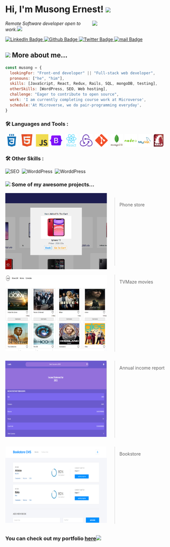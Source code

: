 
  <h1> Hi, I'm Musong Ernest! <img src="https://media.giphy.com/media/26Fxy3Iz1ari8oytO/giphy.gif" width="70"></h1>
<img align='right' src="https://media4.giphy.com/media/XtydbjSSwkC7K2zBTH/giphy.gif?cid=ecf05e47liokhuzd5sj41qgwwldid6hw3pcam6imsc2d4aar&rid=giphy.gif&ct=g" width="230">
<p><em>Remote Software developer open to work.</em><img src="https://media.giphy.com/media/XGma2iRIHTKkwqRkFl/giphy.gif" width="50"></p>
<div id="badges"align="left">
<a href="https://www.linkedin.com/in/musong-ernest-akeh-921b73211/">
<img src="https://img.shields.io/badge/LinkedIn-blue?style=for-the-badge&logo=linkedin&logoColor=white" alt="LinkedIn Badge"/>
</a>
<a href="https://github.com/ernestmusong">
<img src="https://img.shields.io/badge/github-black?style=for-the-badge&logo=github&logoColor=white" alt="Github Badge"/>
</a>
<a href="https://twitter.com/MusongAkeh">
<img src="https://img.shields.io/badge/Twitter-blue?style=for-the-badge&logo=twitter&logoColor=white" alt="Twitter Badge"/>
</a>
  <a href="mailto:ernestakeh@gmail.com">
<img src="https://img.shields.io/badge/email-red?style=for-the-badge&logo=email&logoColor=white" alt="mail Badge"/>
</a>
</div>
</h1>
              
 

## <img src="https://media.giphy.com/media/kbVuid1Ak3uEHJUMVO/giphy.gif" width="50"> More about me...  

```javascript
const musong = {
  lookingFor: "Front-end developer" || "Full-stack web developer",
  pronouns: ["he", "him"],
  skills: [JavaScript, React, Redux, Rails, SQL, mongoDB, testing],
  otherSkills: [WordPress, SEO, Web hosting],
  challenge: "Eager to contribute to open source",
  work: 'I am currently completing course work at Microverse', 
  schedule:'At Microverse, we do pair-programming everyday',
}
```

### :hammer_and_wrench: Languages and Tools :
<div>
<img src="https://github.com/devicons/devicon/blob/master/icons/css3/css3-plain-wordmark.svg" title="CSS3" alt="CSS" width="40" height="40"/>&nbsp;
<img src="https://github.com/devicons/devicon/blob/master/icons/html5/html5-original.svg" title="HTML5" alt="HTML5" width="40" height="40"/>&nbsp;
<img src="https://github.com/devicons/devicon/blob/master/icons/javascript/javascript-original.svg" title="JavaScript" alt="JavaScript" width="40"/>
<img src="https://github.com/devicons/devicon/blob/master/icons/bootstrap/bootstrap-original.svg" title="Bootstrap" alt="Bootstrap" width="40"/>&nbsp;
<img src="https://github.com/devicons/devicon/blob/master/icons/react/react-original-wordmark.svg" title="React" alt="React" width="40" height="40"/>&nbsp;
<img src="https://github.com/devicons/devicon/blob/master/icons/redux/redux-original.svg" title="Redux" alt="Redux " width="40" height="40"/>&nbsp;
<img src="https://github.com/devicons/devicon/blob/master/icons/git/git-original.svg" title="Git" **alt="Git" width="40" height="40"/>&nbsp;
<img src="https://github.com/devicons/devicon/blob/master/icons/mongodb/mongodb-original-wordmark.svg" title="mongoDB" **alt="mongoDB" width="40" height="40"/>
<img src="https://github.com/devicons/devicon/blob/master/icons/nodejs/nodejs-plain-wordmark.svg" title="NodeJs" **alt="NodeJS" width="40" height="40"/>
<img src="https://github.com/devicons/devicon/blob/master/icons/mysql/mysql-original-wordmark.svg" title="MYSQL" **alt="MYSQL" width="40" height="40"/>
 <img src="https://github.com/devicons/devicon/blob/master/icons/rails/rails-original-wordmark.svg" title="Rails" **alt="Rails" width="40" height="40"/>
</div>


### :hammer_and_wrench: Other Skills :
<div>
  <img src="https://cdn-icons-png.flaticon.com/512/2977/2977823.png" alt="SEO" width="40" height="40"/>&nbsp;
  <img src="https://img.icons8.com/color/256/wordpress.png" alt="WorddPress" width="40" height="40"/>&nbsp;
  <img src="https://tse2.mm.bing.net/th?id=OIP.OPb7zs9rFTqEqwIyKP1nBQHaHa&pid=Api&P=0" alt="WorddPress" width="40" height="40"/>&nbsp;
</div>


### <img src="https://media4.giphy.com/media/l0K4kWJir91VEoa1W/giphy.gif?cid=ecf05e47liokhuzd5sj41qgwwldid6hw3pcam6imsc2d4aar&rid=giphy.gif&ct=g" width="50"> Some of my awesome projects... 

 <div style='display:flex; flex-wrap:wrap;'>
  <a href='https://musong-e-store.netlify.app/' ><img src = './images/e-commerce.png' style="width:20rem; height: 15rem;" alt='Ecommerce image'></a>

  > Phone store

  <a href='https://musong-to-do.netlify.app/' ><img src = './images/tvmaze.png' style="width:20rem;height: 15rem;" alt='card'></a>

  > TVMaze movies

  <a href='https://becuda.netlify.app/#/' ><img src = './images/income-statement.png' style="width:20rem;height: 15rem;" alt='card'></a>

  > Annual income report

  <a href='https://musong-react-pomodoro-clock.netlify.app/'><img src = './images/bookstore.png' style="width:20rem;height: 15rem;" alt='card'></a>

  > Bookstore
 </div>
 

### <p>You can check out my portfolio <a href="https://ernestmusong.github.io/Portfolio/">here</a><img src="https://media.giphy.com/media/cKPse5DZaptID3YAMK/giphy.gif" width="60"></p>

